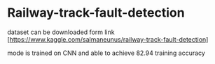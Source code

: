 # Railway-track-fault-detection
dataset can be downloaded form link [https://www.kaggle.com/salmaneunus/railway-track-fault-detection]

mode is trained on CNN and able to achieve 82.94 training accuracy
